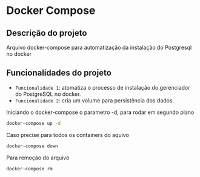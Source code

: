 # Docker Compose
## Descrição do projeto
Arquivo docker-compose para automatização da instalação do Postgresql no docker

## Funcionalidades do projeto
- `Funcionalidade 1`: atomatiza o processo de instalação do gerenciador do PostgreSQL no docker.
- `Funcionalidade 2`: cria um volume para persistência dos dados.

Iniciando o docker-compose o parametro -d, para rodar em segundo plano
```bash
docker-compose up -d
```

Caso precise para todos os containers do aquivo
```bash
docker-compose down
```

Para remoção do arquivo
```bash
docker-compose rm
```
